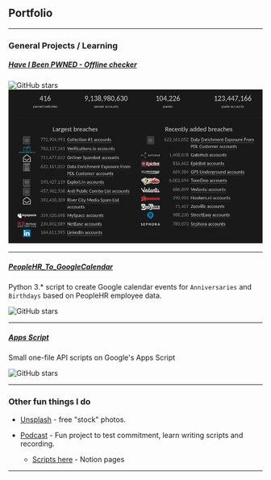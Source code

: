## Portfolio

---

### General Projects / Learning

##### [Have I Been PWNED - Offline checker](https://github.com/Landsil/haveibeenpwned-password-check)

![GitHub stars](https://img.shields.io/github/stars/landsil/haveibeenpwned-password-check?style=social)
<img src="images/HIBP_24-11-2019.png?raw=true"/>

---
##### [PeopleHR_To_GoogleCalendar](https://github.com/Landsil/PeopleHR_To_GoogleCalendar)
Python 3.* script to create Google calendar events for `Anniversaries` and `Birthdays` based on PeopleHR employee data.

![GitHub stars](https://img.shields.io/github/stars/landsil/PeopleHR_To_GoogleCalendar?style=social)

---
##### [Apps Script](https://github.com/Landsil/apps_script)
Small one-file API scripts on Google's Apps Script

![GitHub stars](https://img.shields.io/github/stars/landsil/apps_script?style=social)

---


### Other fun things I do

- [Unsplash](https://unsplash.com/@landsil) - free "stock" photos.

- [Podcast](https://anchor.fm/complainer-daily) - Fun project to test commitment, learn writing scripts and recording. 
  - [Scripts here](https://www.notion.so/Complainer-Daily-149632a0af2f4a4f84524eb5dc2d5dc9) - Notion pages


---
